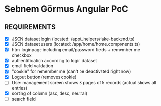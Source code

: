 # Sebnem Görmus Angular PoC
## REQUIREMENTS

- [x] JSON dataset login (located: /app/_helpers/fake-backend.ts)
- [x] JSON dataset users (located: /app/home/home.components.ts)
- [x] html loginpage including email/password fields + remember me checkbox
- [x] authentification according to login dataset
- [x] email field validation
- [x] "cookie" for remember me (can't be deactivated right now)
- [x] Logout button (removes cookie)
- [ ] User management screen shows 3 pages of 5 records (actual shows all entries)
- [x] sorting of column (asc, desc, neutral)
-  [ ] search field 

